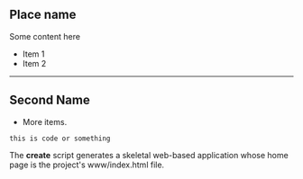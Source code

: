 ## <span class="mysql-color">Place name</span>

Some content here

 - Item 1
 - Item 2


---

## <span class="mysql-color">Second Name</span>

 - More items.

```
this is code or something
```
The __create__ script generates a skeletal web-based application whose home page is the project's www/index.html file.

